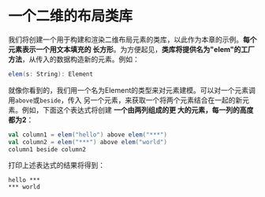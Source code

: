 一个二维的布局类库
===================================================================================
我们将创建一个用于构建和渲染二维布局元素的类库，以此作为本章的示例。**每个元素表示一个用文本填充的
长方形**。为方便起见，**类库将提供名为"elem"的工厂方法**，从传入的数据构造新的元素。例如：
```scala
elem(s: String): Element
```
就像你看到的，我们用一个名为Element的类型来对元素建模。可以对一个元素调用`above`或`beside`，传入
另一个元素，来获取一个将两个元素结合在一起的新元素。例如，下面这个表达式将创建 **一个由两列组成的更
大的元素，每一列的高度都为2**：
```scala
val column1 = elem("hello") above elem("***")
val column2 = elem("***") above elem("world")
column1 beside column2
```
打印上述表达式的结果将得到：
```
hello ***
*** world
```

